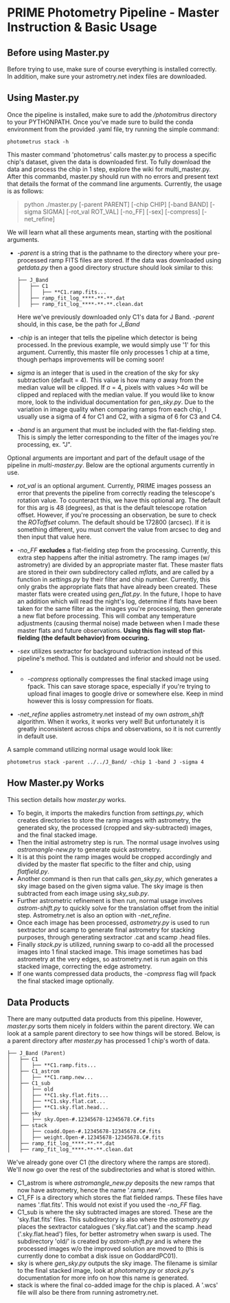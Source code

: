 # PRIME Photometry Pipeline - Master Instruction & Basic Usage

## Before using Master.py

Before trying to use, make sure of course everything is installed correctly.  In addition, make sure your astrometry.net index files are downloaded.

## Using Master.py

Once the pipeline is installed, make sure to add the _/photomitrus_ directory to your PYTHONPATH.  Once you've made sure to build the conda environment from the provided .yaml file, try running the simple command:

	photometrus stack -h

This master command 'photometrus' calls master.py to process a specific chip's dataset, given the data is downloaded first.  To fully download the data and process the chip in 1 step, explore the wiki for multi_master.py.  After this commanbd, master.py should run with no errors and present text that details the format of the command line arguments.  Currently, the usage is as follows:

> python ./master.py [-parent PARENT] [-chip CHIP] [-band BAND] [-sigma SIGMA] [-rot_val ROT_VAL] [-no_FF] [-sex] [-compress] [-net_refine]

We will learn what all these arguments mean, starting with the positional arguments.  
- _-parent_ is a string that is the pathname to the directory where your pre-processed ramp FITS files are stored.  If the data was downloaded using _getdata.py_ then a good directory structure should look similar to this:
	```
	├── J_Band
	│   ├── C1
	│   │   ├── **C1.ramp.fits...
	│   ├── ramp_fit_log_****-**-**.dat
	│   ├── ramp_fit_log_****-**-**.clean.dat
	```
	Here we've previously downloaded only C1's data for J Band.  _-parent_ should, in this case, be the path for _J_Band_

- _-chip_ is an integer that tells the pipeline which detector is being processed.  In the previous example, we would simply use '1' for this argument.  Currently, this master file only processes 1 chip at a time, though perhaps improvements will be coming soon!

- _sigma_ is an integer that is used in the creation of the sky for sky subtraction (default = 4).  This value is how many &#963; away from the median value will be clipped.  If &#963; = 4, pixels with values >4&#963; will be clipped and replaced with the median value.  If you would like to know more, look to the individual documentation for _gen_sky.py_.  Due to the variation in image quality when comparing ramps from each chip, I usually use a sigma of 4 for C1 and C2, with a sigma of 6 for C3 and C4.

- _-band_ is an argument that must be included with the flat-fielding step.  This is simply the letter corresponding to the filter of the images you're processing, ex. "J".

Optional arguments are important and part of the default usage of the pipeline in _multi-master.py_.  Below are the optional arguments currently in use.

- _rot_val_ is an optional argument.  Currently, PRIME images possess an error that prevents the pipeline from correctly reading the telescope's rotation value.  To counteract this, we have this optional arg.  The default for this arg is 48 (degrees), as that is the default telescope rotation offset.  However, if you're processing an observation, be sure to check the _ROToffset_ column.  The default should be 172800 (arcsec).  If it is something different, you must convert the value from arcsec to deg and then input that value here.

- _-no_FF_ **excludes** a flat-fielding step from the processing.  Currently, this extra step happens after the initial astrometry.  The ramp images (w/ astrometry) are divided by an appropriate master flat.  These master flats are stored in their own subdirectory called _mflats_, and are called by a function in _settings.py_ by their filter and chip number.  Currently, this only grabs the appropriate flats that have already been created.  These master flats were created using _gen_flat.py_.  In the future, I hope to have an addition which will read the night's log, determine if flats have been taken for the same filter as the images you're processing, then generate a new flat before processing.  This will combat any temperature adjustments (causing thermal noise) made between when I made these master flats and future observations. **Using this flag will stop flat-fielding (the default behavior) from occuring.**

- _-sex_ utilizes sextractor for background subtraction instead of this pipeline's method.  This is outdated and inferior and should not be used.

- - _-compress_ optionally compresses the final stacked image using fpack.  This can save storage space, especially if you're trying to upload final images to google drive or somewhere else. Keep in mind however this is lossy compression for floats.

- _-net_refine_ applies astrometry.net instead of my own _astrom_shift_ algorithm.  When it works, it works very well! But unfortunately it is greatly inconsistent across chips and observations, so it is not currently in default use.

A sample command utilizing normal usage would look like:

	photometrus stack -parent ../../J_Band/ -chip 1 -band J -sigma 4

## How Master.py Works

This section details how _master.py_ works.  

- To begin, it imports the makedirs function from _settings.py_, which creates directories to store the ramp images with astrometry, the generated sky, the processed (cropped and sky-subtracted) images, and the final stacked image.  
- Then the initial astrometry step is run.  The normal usage involves using _astromangle-new.py_ to generate quick astrometry.
- It is at this point the ramp images would be cropped accordingly and divided by the master flat specific to the filter and chip, using _flatfield.py_.
- Another command is then run that calls _gen_sky.py_, which generates a sky image based on the given sigma value.  The sky image is then subtracted from each image using _sky_sub.py_.
- Further astrometric refinement is then run, normal usage involves _astrom-shift.py_ to quickly solve for the translation offset from the initial step.  Astrometry.net is also an option with _-net_refine_.
- Once each image has been processed, _astrometry.py_ is used to run sextractor and scamp to generate final astrometry for stacking purposes, through generating sextractor .cat and scamp .head files.
- Finally _stack.py_ is utilized, running swarp to co-add all the processed images into 1 final stacked image.  This image sometimes has bad astrometry at the very edges, so astrometry.net is run again on this stacked image, correcting the edge astrometry.
- If one wants compressed data products, the _-compress_ flag will fpack the final stacked image optionally.   

## Data Products

There are many outputted data products from this pipeline.  However, _master.py_ sorts them nicely in folders within the parent directory.  We can look at a sample parent directory to see how things will be stored.  Below, is a parent directory after _master.py_ has processed 1 chip's worth of data. 

	├── J_Band (Parent)
	│   ├── C1
	│   │   ├── **C1.ramp.fits...
	│   ├── C1_astrom
 	│   │   ├── **C1.ramp.new...
   	│   ├── C1_sub
	│   │   ├── old
  	│   │   ├── **C1.sky.flat.fits...
  	│   │   ├── **C1.sky.flat.cat...
  	│   │   ├── **C1.sky.flat.head...
   	│   ├── sky
	│   │   ├── sky.Open-#.12345678-12345678.C#.fits
  	│   ├── stack
	│   │   ├── coadd.Open-#.12345678-12345678.C#.fits
 	│   │   ├── weight.Open-#.12345678-12345678.C#.fits
  	│   ├── ramp_fit_log_****-**-**.dat
	│   ├── ramp_fit_log_****-**-**.clean.dat

We've already gone over C1 (the directory where the ramps are stored).  We'll now go over the rest of the subdirectories and what is stored within.

- C1_astrom is where _astromangle_new.py_ deposits the new ramps that now have astrometry, hence the name '.ramp.new'.
- C1_FF is a directory which stores the flat fielded ramps.  These files have names '.flat.fits'.  This would not exist if you used the _-no_FF_ flag.
- C1_sub is where the sky subtracted images are stored.  These are the 'sky.flat.fits' files.  This subdirectory is also where the _astrometry.py_ places the sextractor catalogues ('sky.flat.cat') and the scamp .head ('.sky.flat.head') files, for better astrometry when swarp is used.  The subdirectory 'old/' is created by _astrom-shift.py_ and is where the processed images w/o the improved solution are moved to (this is currently done to combat a disk issue on GoddardPC01).  
- sky is where _gen_sky.py_ outputs the sky image.  The filename is similar to the final stacked image, look at _photometry.py_ or _stack.py_'s documentation for more info on how this name is generated.
- stack is where the final co-added image for the chip is placed.  A '.wcs' file will also be there from running astrometry.net.
